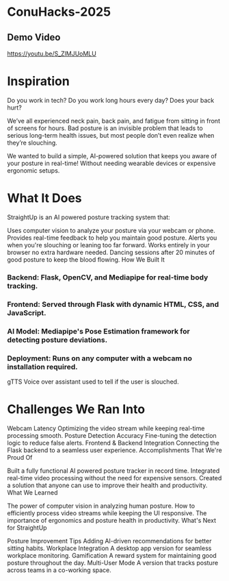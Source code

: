 # ConuHacks-2025

## Demo Video
https://youtu.be/S_ZlMJUoMLU

# Inspiration

Do you work in tech? Do you work long hours every day? Does your back hurt?

We’ve all experienced neck pain, back pain, and fatigue from sitting in front of screens for hours. Bad posture is an invisible problem that leads to serious long-term health issues, but most people don’t even realize when they’re slouching.

We wanted to build a simple, AI-powered solution that keeps you aware of your posture in real-time! Without needing wearable devices or expensive ergonomic setups.

# What It Does

StraightUp is an AI powered posture tracking system that:

Uses computer vision to analyze your posture via your webcam or phone.
Provides real-time feedback to help you maintain good posture.
Alerts you when you're slouching or leaning too far forward.
Works entirely in your browser no extra hardware needed.
Dancing sessions after 20 minutes of good posture to keep the blood flowing.
How We Built It

### Backend: Flask, OpenCV, and Mediapipe for real-time body tracking.
### Frontend: Served through Flask with dynamic HTML, CSS, and JavaScript.
### AI Model: Mediapipe's Pose Estimation framework for detecting posture deviations.
### Deployment: Runs on any computer with a webcam no installation required.
gTTS Voice over assistant used to tell if the user is slouched.

# Challenges We Ran Into

Webcam Latency Optimizing the video stream while keeping real-time processing smooth.
Posture Detection Accuracy Fine-tuning the detection logic to reduce false alerts.
Frontend & Backend Integration Connecting the Flask backend to a seamless user experience.
Accomplishments That We're Proud Of

Built a fully functional AI powered posture tracker in record time.
Integrated real-time video processing without the need for expensive sensors.
Created a solution that anyone can use to improve their health and productivity.
What We Learned

The power of computer vision in analyzing human posture.
How to efficiently process video streams while keeping the UI responsive.
The importance of ergonomics and posture health in productivity.
What's Next for StraightUp

Posture Improvement Tips Adding AI-driven recommendations for better sitting habits.
Workplace Integration A desktop app version for seamless workplace monitoring.
Gamification A reward system for maintaining good posture throughout the day.
Multi-User Mode A version that tracks posture across teams in a co-working space.
